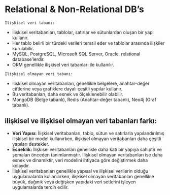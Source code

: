 # Relational & Non-Relational DB’s

`İlişkisel veri tabanı:`

- İlişkisel veritabanları, tablolar, satırlar ve sütunlardan oluşan bir yapı kullanır.
- Her tablo belirli bir türdeki verileri temsil eder ve tablolar arasında ilişkiler kurulabilir.
- MySQL, PostgreSQL, Microsoft SQL Server, Oracle. relational database’lerdir.
- ORM genellikle ilişkisel veri tabanları ile kullanılır.

`İlişkisel olmayan veri tabanı:`

- İlişkisel olmayan veritabanları, genellikle belgelere, anahtar-değer çiftlerine veya grafiklere dayalı çeşitli yapılar kullanır.
- Bu veritabanları, daha esnek ve ölçeklenebilir olabilir.
- MongoDB (Belge tabanlı), Redis (Anahtar-değer tabanlı), Neo4j (Graf tabanlı).

## ilişkisel ve ilişkisel olmayan veri tabanları farkı:

- **Veri Yapısı:** İlişkisel veritabanları, tablo, sütun ve satırlarla yapılandırılmış ilişkisel bir model kullanırken, ilişkisel olmayan veritabanları daha çeşitli yapıları destekler.
- **Esneklik:** İlişkisel veritabanları genellikle daha katı bir yapıya sahiptir ve şemaları önceden tanımlanmıştır. İlişkisel olmayan veritabanları ise daha esnek ve dinamiktir, veri modelini ihtiyaca göre değiştirmek daha kolaydır.
- İlişkisel veritabanları genellikle yapısal ve ilişkisel verilerin olduğu uygulamalarda kullanılırken, ilişkisel olmayan veritabanları genellikle büyük, dağınık veya değişken yapıdaki veri setlerini işleyen uygulamalarda tercih edilir.